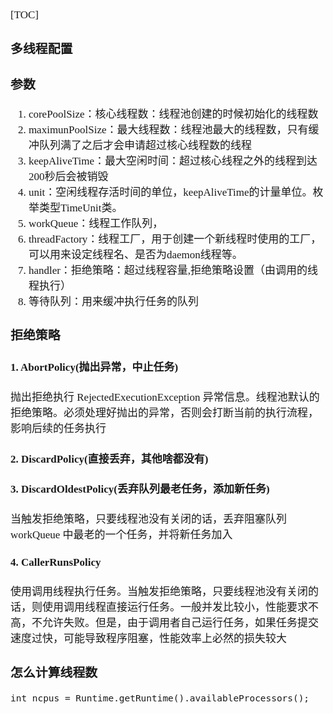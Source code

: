 <span style="font-family:Simsun,serif; font-size:17px;">

[TOC]

### 多线程配置

### 参数

1. corePoolSize：核心线程数：线程池创建的时候初始化的线程数
2. maximunPoolSize：最大线程数：线程池最大的线程数，只有缓冲队列满了之后才会申请超过核心线程数的线程
3. keepAliveTime：最大空闲时间：超过核心线程之外的线程到达200秒后会被销毁
4. unit：空闲线程存活时间的单位，keepAliveTime的计量单位。枚举类型TimeUnit类。
5. workQueue：线程工作队列，
6. threadFactory：线程工厂，用于创建一个新线程时使用的工厂，可以用来设定线程名、是否为daemon线程等。
7. handler：拒绝策略：超过线程容量,拒绝策略设置（由调用的线程执行）
8. 等待队列：用来缓冲执行任务的队列

### 拒绝策略

#### 1. AbortPolicy(抛出异常，中止任务)

抛出拒绝执行 RejectedExecutionException 异常信息。线程池默认的拒绝策略。必须处理好抛出的异常，否则会打断当前的执行流程，影响后续的任务执行

#### 2. DiscardPolicy(直接丢弃，其他啥都没有)

#### 3. DiscardOldestPolicy(丢弃队列最老任务，添加新任务)

当触发拒绝策略，只要线程池没有关闭的话，丢弃阻塞队列 workQueue 中最老的一个任务，并将新任务加入

#### 4. CallerRunsPolicy

使用调用线程执行任务。当触发拒绝策略，只要线程池没有关闭的话，则使用调用线程直接运行任务。一般并发比较小，性能要求不高，不允许失败。但是，由于调用者自己运行任务，如果任务提交速度过快，可能导致程序阻塞，性能效率上必然的损失较大

### 怎么计算线程数

~~~
int ncpus = Runtime.getRuntime().availableProcessors();
~~~

</span>
